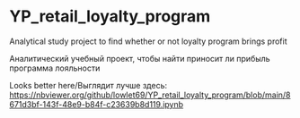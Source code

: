 # YP_retail_loyalty_program
Analytical study project to find whether or not loyalty program brings profit

Аналитический учебный проект, чтобы найти приносит ли прибыль программа лояльности

Looks better here/Выглядит лучше здесь: https://nbviewer.org/github/lowlet69/YP_retail_loyalty_program/blob/main/8671d3bf-143f-48e9-b84f-c23639b8d119.ipynb

